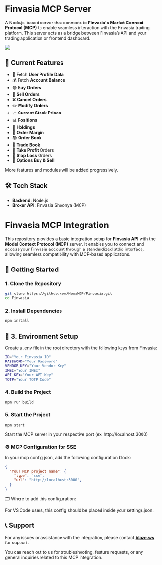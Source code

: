 # Finvasia MCP Server

A Node.js-based server that connects to **Finvasia's Market Connect Protocol (MCP)** to enable seamless interaction with the Finvasia trading platform. This server acts as a bridge between Finvasia’s API and your trading application or frontend dashboard.

![]([https://github.com/Your_Repository_Name/Your_GIF_Name.gif](https://github.com/HexaMCP/Finvasia/blob/main/main.py---telegram-mcp---Cursor-2025-05-02-12-17-03.gif))


## 📌 Current Features

- 👤 Fetch **User Profile Data**
- 💰 Fetch **Account Balance**
- 🟢 **Buy Orders**
- 🔴 **Sell Orders**
- ❌ **Cancel Orders**
- ✏️ **Modify Orders**
- 📈 **Current Stock Prices**
- 📊 **Positions**
- 💼 **Holdings**
- 💸 **Order Margin**
- 📚 **Order Book**
- 📒 **Trade Book**
- 🎯 **Take Profit** Orders
- 🛑 **Stop Loss** Orders
- 🧠 **Options Buy & Sell**

More features and modules will be added progressively.

## 🛠️ Tech Stack

- **Backend**: Node.js
- **Broker API**: Finvasia Shoonya (MCP)

# Finvasia MCP Integration

This repository provides a basic integration setup for **Finvasia API** with the **Model Context Protocol (MCP)** server. It enables you to connect and access your Finvasia account through a standardized stdio interface, allowing seamless compatibility with MCP-based applications.

## 🚀 Getting Started

### 1. Clone the Repository

```bash
git clone https://github.com/HexaMCP/Finvasia.git
cd Finvasia
```

### 2. Install Dependencies

```bash
npm install
```

## 🔐 3. Environment Setup

Create a .env file in the root directory with the following keys from Finvasia:

```bash
ID="Your Finvasia ID"
PASSWORD="Your Password"
VENDOR_KEY="Your Vendor Key"
IMEI="Your IMEI"
API_KEY="Your API Key"
TOTP="Your TOTP Code"
```

### 4. Build the Project

```bash
npm run build
```

### 5. Start the Project

```bash
npm start
```

Start the MCP server in your respective port (ex: http://localhost:3000)


### ⚙️ MCP Configuration for SSE

In your mcp config json, add the following configuration block:

```json
{
  "Your MCP project name": {
    "type": "sse",
    "url": "http://localhost:3000",
  }
}
````

🗂️ Where to add this configuration:

For VS Code users, this config should be placed inside your settings.json.

## 📞 Support

For any issues or assistance with the integration, please contact **[blaze.ws](https://blaze.ws)** for support.

You can reach out to us for troubleshooting, feature requests, or any general inquiries related to this MCP integration.
